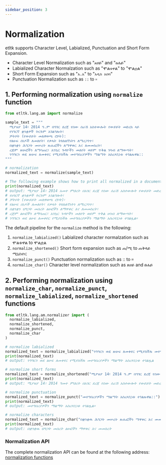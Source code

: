 ```yaml
---
sidebar_position: 3
---
```


# Normalization

etltk supports Character Level, Labialized, Punctuation and Short Form Expansion.

- Character Level Normalization such as "`ጸ`ሀይ" and "`ፀ`ሐይ"
- Labialized Character Normalzation such as "ሞል`ቱዋ`ል" to "ሞል`ቷ`ል"
- Short Form Expansion such as "`አ.አ`" to "`አዲስ አበባ`"
- Punctuation Normalization such as `::` to `።`

## 1. Performing normalization using `normalize` function

```python
from etltk.lang.am import normalize

sample_text = """
  ሚያዝያ 14፣ 2014 ዓ.ም በዓገር ደረጃ የሰው ሰራሽ አስተውሎት የውይይት መድረክ ላይ
  የሃገርኛ ቋንቋዎች ትርጉም አገልግሎት፣ 
  ቻትቦት (የውይይት መለዋወጫ ሮቦት): 
  የፅሁፍ ሰነዶች ለመለየት፣ የቃላት ትክክለኛነትን ለማረጋገጥ፣ 
  በቋንቋን ሕግጋት መሠረት ጽሑፎችን ለማዋቀር እና ለመመስረት፣ 
  ረጅም ጽሁፎችን ለማሳጠር፣ አንኳር ጉዳዮችን መለየት ወይም ጥቅል ሃሳብ ለማውጣት፣ 
  ንግግርን ወደ ጽሁፍ ለመቀየር የሚያስችሉ መተግበሪያዎችን ማልማት አስረላጊነቱ ተገልጹዋል::
"""

# normalization
normalized_text = normalize(sample_text)

# The following example shows how to print all normalized in a document:
print(normalized_text)
# output: ሚያዝያ 14፣ 2014 አመተ ምህረት በአገር ደረጃ የሰው ሰራሽ አስተውሎት የውይይት መድረክ ላይ
# የሀገርኛ ቋንቋዎች ትርጉም አገልግሎት፣ 
# ቻትቦት (የውይይት መለዋወጫ ሮቦት)፡ 
# የፅሁፍ ሰነዶች ለመለየት፣ የቃላት ትክክለኛነትን ለማረጋገጥ፣ 
# በቋንቋን ህግጋት መሰረት ፅሁፎችን ለማዋቀር እና ለመመስረት፣ 
# ረጅም ፅሁፎችን ለማሳጠር፣ አንኳር ጉዳዮችን መለየት ወይም ጥቅል ሀሳብ ለማውጣት፣ 
# ንግግርን ወደ ፅሁፍ ለመቀየር የሚያስችሉ መተግበሪያዎችን ማልማት አስረላጊነቱ ተገልጿል።
```

The default pipeline for the `normalize` method is the following:

1. `normalize_labialized()` Labialized character normalzation such as ሞልቱዋል to ሞልቷል
2. `normalize_shortened()` Short form expansion such as ጠ/ሚ to ጠቅላይ ሚኒስተር
3. `normalize_punct()` Punctuation normalization such as :: to ።
4. `normalize_char()` Character level normalization such as ጸሀይ and ፀሐይ
  
## 2. Performing normalization using `normalize_char`, `normalize_punct`, `normalize_labialized`, `normalize_shortened` functions

```python
from etltk.lang.am.normalizer import ( 
  normalize_labialized, 
  normalize_shortened,
  normalize_punct,
  normalize_char
)

# normalize labialized 
normalized_text = normalize_labialized("ንግግርን ወደ ጽሁፍ ለመቀየር የሚያስችሉ መተግበሪያዎችን ማልማት አስረላጊነቱ ተገልጹዋል")
print(normalized_text)
# output: ንግግርን ወደ ፅሁፍ ለመቀየር የሚያስችሉ መተግበሪያዎችን ማልማት አስረላጊነቱ ተገልጿል

# normalize short forms
normalized_text = normalize_shortened("ሚያዝያ 14፣ 2014 ዓ.ም በዓገር ደረጃ የሰው ሰራሽ አስተውሎት የውይይት መድረክ")
print(normalized_text)
# output: ሚያዝያ 14፣ 2014 ዓመተ ምህረት በአገር ደረጃ የሰው ሰራሽ አስተውሎት የውይይት መድረክ

# normalize punctuation
normalized_text = normalize_punct("መተግበሪያዎችን ማልማት አስረላጊነቱ ተገልጹዋል::")
print(normalized_text)
# output: መተግበሪያዎችን ማልማት አስረላጊነቱ ተገልጿል።

# normalize characters
normalized_text = normalize_char("በቋንቋዉ ሕግጋት መሠረት ጽሑፎችን ማዋቀር እና መመሥረት")
print(normalized_text)
# output: በቋንቋዉ ህግጋት መሰረት ፅሁፎችን ማዋቀር እና መመስረት
```

### Normalization API

The complete normalization API can be found at the following address: [normalization functions](./functions/#2-text-normalization-functions)
